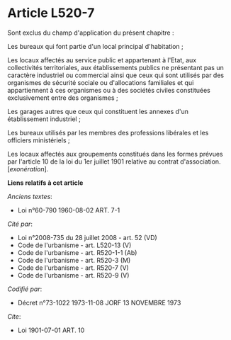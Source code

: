 # Article L520-7

Sont exclus du champ d'application du présent chapitre :

Les bureaux qui font partie d'un local principal d'habitation ;

Les locaux affectés au service public et appartenant à l'Etat, aux collectivités territoriales, aux établissements publics ne
présentant pas un caractère industriel ou commercial ainsi que ceux qui sont utilisés par des organismes de sécurité sociale
ou d'allocations familiales et qui appartiennent à ces organismes ou à des sociétés civiles constituées exclusivement entre
des organismes ;

Les garages autres que ceux qui constituent les annexes d'un établissement industriel ;

Les bureaux utilisés par les membres des professions libérales et les officiers ministériels ;

Les locaux affectés aux groupements constitués dans les formes prévues par l'article 10 de la loi du 1er juillet 1901
relative au contrat d'association. [*exonération*].

**Liens relatifs à cet article**

_Anciens textes_:

  - Loi n°60-790 1960-08-02 ART. 7-1

_Cité par_:

  - Loi n°2008-735 du 28 juillet 2008 - art. 52 (VD)
  - Code de l'urbanisme - art. L520-13 (V)
  - Code de l'urbanisme - art. R520-1-1 (Ab)
  - Code de l'urbanisme - art. R520-3 (M)
  - Code de l'urbanisme - art. R520-7 (V)
  - Code de l'urbanisme - art. R520-9 (V)

_Codifié par_:

  - Décret n°73-1022 1973-11-08 JORF 13 NOVEMBRE 1973

_Cite_:

  - Loi   1901-07-01 ART. 10
